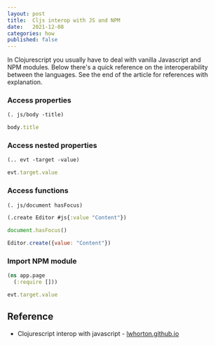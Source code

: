 ```yaml
---
layout: post
title:  Cljs interop with JS and NPM
date:   2021-12-08
categories: how
published: false
---
```


In Clojurescript you usually have to deal with vanilla Javascript and  
NPM modules. Below there's a quick reference on the interoperability
between the languages. See the end of the article for references with explanation.

### Access properties

```clojure
(. js/body -title)
```
```js
body.title
```

### Access nested properties

```clojure
(.. evt -target -value)
```
```js
evt.target.value
```

### Access functions

```clojure
(. js/document hasFocus)

(.create Editor #js{:value "Content"})
```
```js
document.hasFocus()

Editor.create({value: "Content"})
```

### Import NPM module

```clojure
(ns app.page
  (:require []))
```
```js
evt.target.value
```

## Reference

- Clojurescript interop with javascript - [lwhorton.github.io](https://lwhorton.github.io/2018/10/20/clojurescript-interop-with-javascript.html#js)
